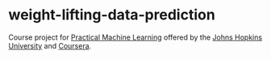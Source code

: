 weight-lifting-data-prediction
==============================

Course project for
[Practical Machine Learning](https://www.coursera.org/course/predmachlearn)
offered by the [Johns Hopkins University](http://www.jhu.edu/) and
[Coursera](https://www.coursera.org/).
